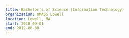 ```yaml
---
title: Bachelor's of Science (Information Technology)
organization: UMASS Lowell
location: Lowell, MA
start: 2010-09-01
end: 2012-06-30
---
```


